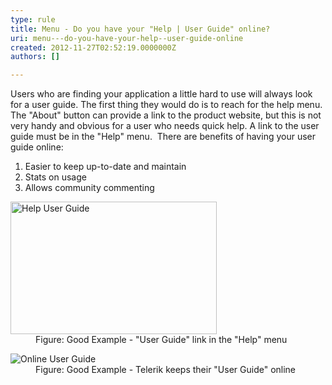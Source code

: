 ```yaml
---
type: rule
title: Menu - Do you have your "Help | User Guide" online?
uri: menu---do-you-have-your-help--user-guide-online
created: 2012-11-27T02:52:19.0000000Z
authors: []

---
```


 
Users who are finding your application a little hard to use will always look for a user guide. The first thing they would do is to reach for the help menu. The "About" button can provide a link to the product website, but this is not very handy and obvious for a user who needs quick help. A link to the user guide must be in the "Help" menu.
   ​
There are benefits of having your user guide online:

1. Easier to keep up-to-date and maintain
2. Stats on usage
3. Allows community commenting

<dl class="goodImage"><dt><img alt="Help User Guide" src="http&#58;//www.ssw.com.au/ssw/Standards/Rules/Images/RulesT3.gif" width="330" height="212"></dt>
<dd>Figure&#58; Good Example - &quot;User Guide&quot; link in the &quot;Help&quot; menu</dd></dl><dl class="goodImage"><dt><img alt="Online User Guide" src="http&#58;//www.ssw.com.au/ssw/Standards/Rules/Images/TelerikUserGuide.png"></dt>
<dd>Figure&#58; Good Example - Telerik keeps their &quot;User Guide&quot; online</dd></dl>
